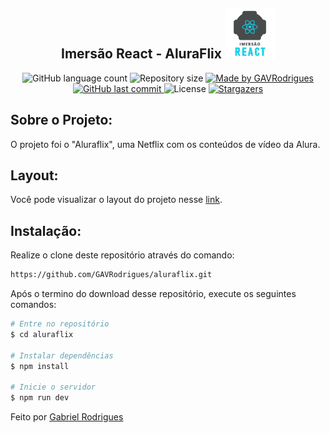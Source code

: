 <h2 align="center"> 
Imersão React - AluraFlix  <img alt="Logo Alura" width="80px" src="./assets/logo-alura.svg" />

</h2>
<p align="center">
  <img alt="GitHub language count" src="https://img.shields.io/github/languages/count/GAVRodrigues/aluraflix?color=%2304D361">

  <img alt="Repository size" src="https://img.shields.io/github/repo-size/GAVRodrigues/aluraflix">

  <a href="https://www.linkedin.com/in/GAVRodrigues/">
    <img alt="Made by GAVRodrigues" src="https://img.shields.io/badge/made%20by-GAVRodrigues-%2304D361">
  </a>
  
  <a href="https://github.com/GAVRodrigues/aluraflix/commits/master">
    <img alt="GitHub last commit" src="https://img.shields.io/github/last-commit/GAVRodrigues/aluraflix">
  </a>

  <img alt="License" src="https://img.shields.io/badge/license-MIT-brightgreen">
   <a href="https://github.com/GAVRodrigues/aluraflix/stargazers">
    <img alt="Stargazers" src="https://img.shields.io/github/stars/GAVRodrigues/aluraflix?style=social">
  </a>
</p>

## Sobre o Projeto:
O projeto foi o "Aluraflix", uma Netflix com os conteúdos de vídeo da Alura.

## Layout: 
Você pode visualizar o layout do projeto nesse [link](https://www.figma.com/file/8tbqYDb4onfoXtZ5TUZCdM/AluraFlix "link").

## Instalação:

Realize o clone deste repositório através do comando:
```bash
https://github.com/GAVRodrigues/aluraflix.git
``` 
Após o termino do download desse repositório, execute os seguintes comandos:

```bash
# Entre no repositório
$ cd aluraflix

# Instalar dependências 
$ npm install

# Inicie o servidor
$ npm run dev
```

Feito por [Gabriel Rodrigues](https://www.linkedin.com/in/GAVRodrigues/)
